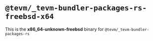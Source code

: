 # `@tevm/_tevm-bundler-packages-rs-freebsd-x64`

This is the **x86_64-unknown-freebsd** binary for `@tevm/_tevm-bundler-packages-rs`

